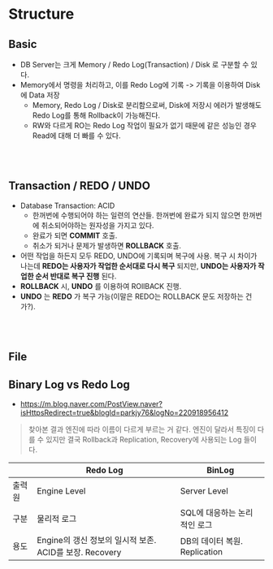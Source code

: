 # Structure

## Basic
* DB Server는 크게 Memory / Redo Log(Transaction) /  Disk 로 구분할 수 있다.
* Memory에서 명령을 처리하고, 이를 Redo Log에 기록 -> 기록을 이용하여 Disk에 Data 저장
    * Memory, Redo Log / Disk로 분리함으로써, Disk에 저장시  에러가 발생해도 Redo Log를 통해 Rollback이 가능해진다. 
    * RW와 다르게 RO는 Redo Log 작업이 필요가 없기 때문에 같은 성능인 경우 Read에 대해 더 빠를 수 있다.
</br>
</br>


## Transaction / REDO / UNDO
* Database Transaction: ACID
    * 한꺼번에 수행되어야 하는 일련의 연산들. 한꺼번에 완료가 되지 않으면 한꺼번에 취소되어야하는 원자성을 가지고 있다.
    * 완료가 되면 __COMMIT__ 호출.
    * 취소가 되거나 문제가 발생하면 __ROLLBACK__ 호출.
* 어떤 작업을 하든지 모두 REDO, UNDO에 기록되며 복구에 사용. 복구 시 차이가 나는데 __REDO는 사용자가 작업한 순서대로 다시 복구__ 되지만, __UNDO는 사용자가 작업한 순서 반대로 복구 진행__ 된다.
* __ROLLBACK__ 시, __UNDO__ 를 이용하여 ROllBACK 진행.
* __UNDO__ 는 __REDO__ 가 복구 가능(이말은 REDO는 ROLLBACK 문도 저장하는 건가?).
</br>
</br>


## File

## Binary Log vs Redo Log
* https://m.blog.naver.com/PostView.naver?isHttpsRedirect=true&blogId=parkjy76&logNo=220918956412
> 찾아본 결과 엔진에 따라 이름이 다르게 부르는 거 같다. 엔진이 달라서 특징이 다를 수 있지만 결국 Rollback과 Replication, Recovery에 사용되는 Log 들이다.

|        | Redo Log | BinLog |
|--------|------------|----------|
| 출력원 | Engine Level | Server Level |
| 구분 | 물리적 로그 | SQL에 대응하는 논리적인 로그 |
| 용도 | Engine의 갱신 정보의 일시적 보존. ACID를 보장. Recovery | DB의 데이터 복원. Replication |

</br>